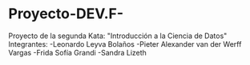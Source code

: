 # Proyecto-DEV.F-
Proyecto de la segunda Kata: "Introducción a la Ciencia de Datos"
Integrantes:
-Leonardo Leyva Bolaños
-Pieter Alexander van der Werff Vargas
-Frida Sofía Grandi
-Sandra Lizeth
